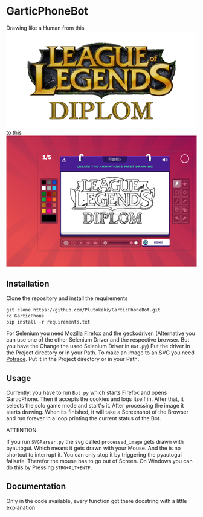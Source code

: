# GarticPhoneBot
Drawing like a Human from this
![](https://github.com/Plutokekz/GarticPhoneBot/blob/master/data/images/jpg_png/YiDiplom.png?raw=true)
to this
![](https://github.com/Plutokekz/GarticPhoneBot/blob/master/data/images/jpg_png/drawing.png?raw=true)
## Installation
Clone the repository and install the requirements
```
git clone https://github.com/Plutokekz/GarticPhoneBot.git
cd GarticPhone
pip install -r requirements.txt
```
For Selenium you need 
[Mozilla Firefox](https://www.mozilla.org/de/firefox/new/) and the
[geckodriver](https://github.com/mozilla/geckodriver/releases). (Alternative you can use one of the other Selenium Driver
and the respective browser. But you have the Change the used Selenium Driver in ``Bot.py``)
Put the driver in the Project directory or in your Path.
To make an image to an SVG you need [Potrace](http://potrace.sourceforge.net/#downloading).
Put it in the Project directory or in your Path.
## Usage
Currently, you have to run ``Bot.py`` which starts Firefox and opens GarticPhone. Then it accepts the cookies and logs
itself in. After that, it selects the solo game mode and start's it. After processing the image it starts drawing.
When its finished, it will take a Screenshot of the Browser and run forever in a loop printing the current status of
the Bot.

ATTENTION

If you run ``SVGParser.py`` the svg called `processed_image` gets drawn with pyautogui. Which means it gets drawn with 
your Mouse. And the is no shortcut to interrupt it. You can only stop it by triggering the pyautogui failsafe. Therefor
the mouse has to go out of Screen. On Windows you can do this by Pressing `STRG+ALT+ENTF`.
## Documentation
Only in the code available, every function got there docstring with a little explanation